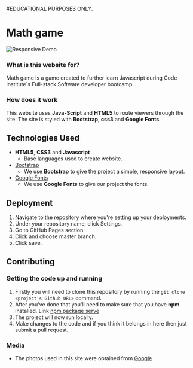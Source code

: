 #EDUCATIONAL PURPOSES ONLY.

# Math game

![Responsive Demo](https://raw.githubusercontent.com/mboladop/Math-game/master/README_files/responsive.gif "Responsive Demo")

### What is this website for?
Math game is a game created to further learn Javascript during Code Institute´s Full-stack Software developer bootcamp.

### How does it work
 
This website uses **Java-Script** and **HTML5** to route viewers through the site. The site is styled with **Bootstrap**, **css3** and **Google Fonts**. 

## Technologies Used

- **HTML5**, **CSS3** and **Javascript**
  - Base languages used to create website.
- [Bootstrap](http://getbootstrap.com/)
    - We use **Bootstrap** to give the project a simple, responsive layout.
- [Google Fonts](http://googlefonts.com/)
    - We use **Google Fonts** to give our project the fonts.

## Deployment
1. Navigate to the repository where you're setting up your deployments.
2. Under your repository name, click Settings.
3. Go to GitHub Pages section.
4. Click and choose master branch.
5. Click save.

## Contributing

### Getting the code up and running
1. Firstly you will need to clone this repository by running the ```git clone <project's Github URL>``` command.
2. After you've done that you'll need to make sure that you have **npm** installed. Link [npm package serve](https://www.npmjs.com/package/serve)
3. The project will now run locally.
4. Make changes to the code and if you think it belongs in here then just submit a pull request.

### Media
- The photos used in this site were obtained from [Google](https://www.google.com/)

